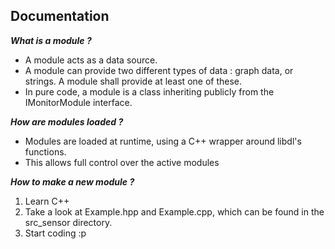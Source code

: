 Documentation
-------------

***What is a module ?***
- A module acts as a data source.
- A module can provide two different types of data : graph data, or strings.
A module shall provide at least one of these.
- In pure code, a module is a class inheriting publicly from the IMonitorModule interface.

***How are modules loaded ?***
* Modules are loaded at runtime, using a C++ wrapper around libdl's functions.
* This allows full control over the active modules

***How to make a new module ?***

1. Learn C++
2. Take a look at Example.hpp and Example.cpp, which can be found in the src_sensor directory.
3. Start coding :p